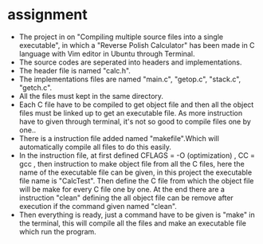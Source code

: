# assignment

* The project in on "Compiling multiple source files into a single executable", in which a "Reverse Polish Calculator" has been made in C language with Vim editor in Ubuntu through Terminal.
* The source codes are seperated into headers and implementations.
* The header file is named "calc.h".
* The implementations files are named "main.c", "getop.c", "stack.c", "getch.c".
* All the files must kept in the same directory.
* Each C file have to be compiled to get object file and then all the object files must be linked up to get an executable file. As more instruction have to given through terminal, it's not so good to compile files one by one..
* There is a instruction file added named "makefile".Which will automatically compile all files to do this easily.
* In the instruction file, at first defined CFLAGS = -O (optimization) , CC = gcc , then instruction to make object file from all the C files, here the name of the executable file can be given, in this project the executable file name is "CalcTest". Then define the C file from which the object file will be make for every C file one by one. At the end there are a instruction "clean" defining the all object file can be remove after execution if the command given named "clean".
* Then everything is ready, just a command have to be given is "make" in the terminal, this will compile all the files and make an executable file which run the program.

